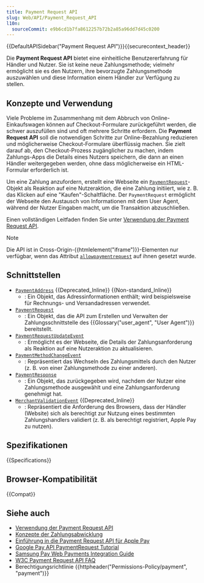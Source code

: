 ```yaml
---
title: Payment Request API
slug: Web/API/Payment_Request_API
l10n:
  sourceCommit: e9b6cd1b7fa8612257b72b2a85a96dd7d45c0200
---
```


{{DefaultAPISidebar("Payment Request API")}}{{securecontext_header}}

Die **Payment Request API** bietet eine einheitliche Benutzererfahrung für Händler und Nutzer. Sie ist keine neue Zahlungsmethode; vielmehr ermöglicht sie es den Nutzern, ihre bevorzugte Zahlungsmethode auszuwählen und diese Information einem Händler zur Verfügung zu stellen.

## Konzepte und Verwendung

Viele Probleme im Zusammenhang mit dem Abbruch von Online-Einkaufswagen können auf Checkout-Formulare zurückgeführt werden, die schwer auszufüllen sind und oft mehrere Schritte erfordern. Die **Payment Request API** soll die notwendigen Schritte zur Online-Bezahlung reduzieren und möglicherweise Checkout-Formulare überflüssig machen. Sie zielt darauf ab, den Checkout-Prozess zugänglicher zu machen, indem Zahlungs-Apps die Details eines Nutzers speichern, die dann an einen Händler weitergegeben werden, ohne dass möglicherweise ein HTML-Formular erforderlich ist.

Um eine Zahlung anzufordern, erstellt eine Webseite ein [`PaymentRequest`](/de/docs/Web/API/PaymentRequest)-Objekt als Reaktion auf eine Nutzeraktion, die eine Zahlung initiiert, wie z. B. das Klicken auf eine "Kaufen"-Schaltfläche. Der `PaymentRequest` ermöglicht der Webseite den Austausch von Informationen mit dem User Agent, während der Nutzer Eingaben macht, um die Transaktion abzuschließen.

Einen vollständigen Leitfaden finden Sie unter [Verwendung der Payment Request API](/de/docs/Web/API/Payment_Request_API/Using_the_Payment_Request_API).

> [!NOTE]
> Die API ist in Cross-Origin-{{htmlelement("iframe")}}-Elementen nur verfügbar, wenn das Attribut [`allowpaymentrequest`](/de/docs/Web/HTML/Reference/Elements/iframe#allowpaymentrequest) auf ihnen gesetzt wurde.

## Schnittstellen

- [`PaymentAddress`](/de/docs/Web/API/PaymentAddress) {{Deprecated_Inline}} {{Non-standard_Inline}}
  - : Ein Objekt, das Adressinformationen enthält; wird beispielsweise für Rechnungs- und Versandadressen verwendet.
- [`PaymentRequest`](/de/docs/Web/API/PaymentRequest)
  - : Ein Objekt, das die API zum Erstellen und Verwalten der Zahlungsschnittstelle des {{Glossary("user_agent", "User Agent")}} bereitstellt.
- [`PaymentRequestUpdateEvent`](/de/docs/Web/API/PaymentRequestUpdateEvent)
  - : Ermöglicht es der Webseite, die Details der Zahlungsanforderung als Reaktion auf eine Nutzeraktion zu aktualisieren.
- [`PaymentMethodChangeEvent`](/de/docs/Web/API/PaymentMethodChangeEvent)
  - : Repräsentiert das Wechseln des Zahlungsmittels durch den Nutzer (z. B. von einer Zahlungsmethode zu einer anderen).
- [`PaymentResponse`](/de/docs/Web/API/PaymentResponse)
  - : Ein Objekt, das zurückgegeben wird, nachdem der Nutzer eine Zahlungsmethode ausgewählt und eine Zahlungsanforderung genehmigt hat.
- [`MerchantValidationEvent`](/de/docs/Web/API/MerchantValidationEvent) {{Deprecated_Inline}}
  - : Repräsentiert die Anforderung des Browsers, dass der Händler (Website) sich als berechtigt zur Nutzung eines bestimmten Zahlungshandlers validiert (z. B. als berechtigt registriert, Apple Pay zu nutzen).

## Spezifikationen

{{Specifications}}

## Browser-Kompatibilität

{{Compat}}

## Siehe auch

- [Verwendung der Payment Request API](/de/docs/Web/API/Payment_Request_API/Using_the_Payment_Request_API)
- [Konzepte der Zahlungsabwicklung](/de/docs/Web/API/Payment_Request_API/Concepts)
- [Einführung in die Payment Request API für Apple Pay](https://webkit.org/blog/8182/introducing-the-payment-request-api-for-apple-pay/)
- [Google Pay API PaymentRequest Tutorial](https://developers.google.com/pay/api/web/guides/paymentrequest/tutorial)
- [Samsung Pay Web Payments Integration Guide](https://developer.samsung.com/internet/android/web-payments-integration-guide.html)
- [W3C Payment Request API FAQ](https://github.com/w3c/payment-request-info/wiki/FAQ)
- Berechtigungsrichtlinie {{httpheader("Permissions-Policy/payment", "payment")}}
